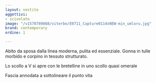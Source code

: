 ```yaml
---
layout: vestito
aggettivi:
- scivolato
image: "/v1570789868/viterbo/E0711_Capture0114xNEW-min_umloru.jpg"
brand: contemporary
ordine: 1

---
```

Abito da sposa dalla linea moderna, pulita ed essenziale. Gonna in tulle morbido e corpino in tessuto strutturato.

Lo scollo a V si apre con le bretelline in uno scollo quasi omerale

Fascia annodata a sottolineare il punto vita